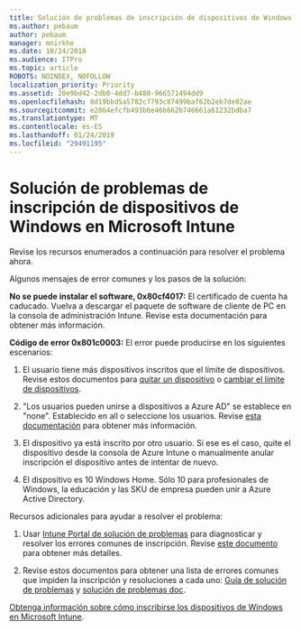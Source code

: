 ```yaml
---
title: Solución de problemas de inscripción de dispositivos de Windows en Microsoft Intune
ms.author: pebaum
author: pebaum
manager: mnirkhe
ms.date: 10/24/2018
ms.audience: ITPro
ms.topic: article
ROBOTS: NOINDEX, NOFOLLOW
localization_priority: Priority
ms.assetid: 20e9bd42-2db0-4dd7-b480-966571494dd9
ms.openlocfilehash: 8d19bbd5a5782c7793c87499baf62b2eb7de82ae
ms.sourcegitcommit: e2864efcfb493b6e46b662b746661a61232bdba7
ms.translationtype: MT
ms.contentlocale: es-ES
ms.lasthandoff: 01/24/2019
ms.locfileid: "29491195"
---
```

# <a name="troubleshoot-issues-with-enrolling-windows-devices-in-microsoft-intune"></a>Solución de problemas de inscripción de dispositivos de Windows en Microsoft Intune

Revise los recursos enumerados a continuación para resolver el problema ahora. 
  
Algunos mensajes de error comunes y los pasos de la solución:
  
 **No se puede instalar el software, 0x80cf4017:** El certificado de cuenta ha caducado. Vuelva a descargar el paquete de software de cliente de PC en la consola de administración Intune. Revise esta documentación para obtener más información. 
  
 **Código de error 0x801c0003:** El error puede producirse en los siguientes escenarios: 
  
1. El usuario tiene más dispositivos inscritos que el límite de dispositivos. Revise estos documentos para [quitar un dispositivo](https://docs.microsoft.com/en-us/intune/devices-wipe) o [cambiar el límite de dispositivos](https://docs.microsoft.com/en-us/intune/enrollment-restrictions-set#set-device-limit-restrictions).
    
2. "Los usuarios pueden unirse a dispositivos a Azure AD" se establece en "none". Establecido en all o seleccione los usuarios. Revise [esta documentación](https://docs.microsoft.com/en-us/azure/active-directory/device-management-azure-portal#configure-device-settings) para obtener más información. 
    
3. El dispositivo ya está inscrito por otro usuario. Si ese es el caso, quite el dispositivo desde la consola de Azure Intune o manualmente anular inscripción el dispositivo antes de intentar de nuevo.
    
4. El dispositivo es 10 Windows Home. Sólo 10 para profesionales de Windows, la educación y las SKU de empresa pueden unir a Azure Active Directory.
    
Recursos adicionales para ayudar a resolver el problema:
  
1. Usar [Intune Portal de solución de problemas](https://devicemanagement.microsoft.com/#blade/Microsoft_Intune_DeviceSettings/TroubleshootBlade) para diagnosticar y resolver los errores comunes de inscripción. Revise [este documento](https://docs.microsoft.com/en-us/intune/help-desk-operators) para obtener más detalles. 
    
2. Revise estos documentos para obtener una lista de errores comunes que impiden la inscripción y resoluciones a cada uno: [Guía de solución de problemas](https://support.microsoft.com/en-us/help/4089533/troubleshooting-windows-device-enrollment-problems-in-microsoft-intune) y [solución de problemas doc](https://docs.microsoft.com/en-us/intune-classic/troubleshoot/troubleshoot-device-enrollment-in-intune).
    
[Obtenga información sobre cómo inscribirse los dispositivos de Windows en Microsoft Intune](https://docs.microsoft.com/en-us/intune/windows-enroll).
  

